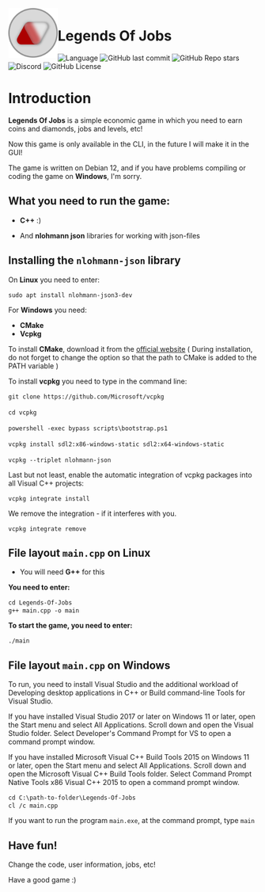 <img align="left" width="100" height="100" src="https://github.com/InFineTy888/Legends-Of-Jobs/blob/main/nLOJ.png">

# Legends Of Jobs
![Language](https://img.shields.io/badge/language-C++-blue)
![GitHub last commit](https://img.shields.io/github/last-commit/InFineTy888/Legends-Of-Jobs)
![GitHub Repo stars](https://img.shields.io/github/stars/InFineTy888/Legends-Of-Jobs)
![Discord](https://img.shields.io/discord/1180895516532416542)
![GitHub License](https://img.shields.io/github/license/InFineTy888/Legends-Of-Jobs)

# Introduction

**Legends Of Jobs** is a simple economic game in which you need to earn coins and diamonds, jobs and levels, etc!


Now this game is only available in the CLI, in the future I will make it in the GUI!


The game is written on Debian 12, and if you have problems compiling or coding the game on **Windows**, I'm sorry.

## What you need to run the game:

- **C++** :)

- And **nlohmann json** libraries for working with json-files

## Installing the `nlohmann-json` library

On **Linux** you need to enter:
```
sudo apt install nlohmann-json3-dev
```
For **Windows** you need:
- **CMake**
- **Vcpkg**

To install **CMake**, download it from the [official website](http://cmake.org/download/) ( During installation, do not forget to change the option so that the path to CMake is added to the PATH variable )

To install **vcpkg** you need to type in the command line:
```
git clone https://github.com/Microsoft/vcpkg

cd vcpkg

powershell -exec bypass scripts\bootstrap.ps1

vcpkg install sdl2:x86-windows-static sdl2:x64-windows-static

vcpkg --triplet nlohmann-json
```
Last but not least, enable the automatic integration of vcpkg packages into all Visual C++ projects:
```
vcpkg integrate install
```

We remove the integration - if it interferes with you.
```
vcpkg integrate remove
```

## File layout `main.cpp` on Linux
- You will need **G++** for this
  
**You need to enter:**
```
cd Legends-Of-Jobs
g++ main.cpp -o main
```

**To start the game, you need to enter:**
```
./main
```

## File layout `main.cpp` on Windows
To run, you need to install Visual Studio and the additional workload of Developing desktop applications in C++ or Build command-line Tools for Visual Studio.

If you have installed Visual Studio 2017 or later on Windows 11 or later, open the Start menu and select All Applications. Scroll down and open the Visual Studio folder. Select Developer's Command Prompt for VS to open a command prompt window.

If you have installed Microsoft Visual C++ Build Tools 2015 on Windows 11 or later, open the Start menu and select All Applications. Scroll down and open the Microsoft Visual C++ Build Tools folder. Select Command Prompt Native Tools x86 Visual C++ 2015 to open a command prompt window.
```
cd C:\path-to-folder\Legends-Of-Jobs
cl /c main.cpp
```
If you want to run the program `main.exe`, at the command prompt, type `main`

## Have fun!
Change the code, user information, jobs, etc!

Have a good game :)
